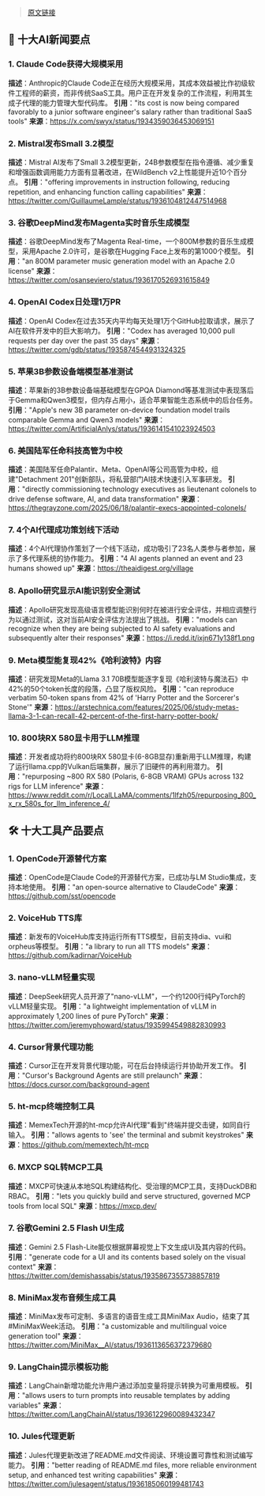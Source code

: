 
> [原文链接](https://news.smol.ai/issues/25-06-20-claude-code/)

## 📰 十大AI新闻要点

### 1. Claude Code获得大规模采用
**描述**：Anthropic的Claude Code正在经历大规模采用，其成本效益被比作初级软件工程师的薪资，而非传统SaaS工具。用户正在开发复杂的工作流程，利用其生成子代理的能力管理大型代码库。
**引用**："its cost is now being compared favorably to a junior software engineer's salary rather than traditional SaaS tools"
**来源**：https://x.com/swyx/status/1934359036453069151

### 2. Mistral发布Small 3.2模型
**描述**：Mistral AI发布了Small 3.2模型更新，24B参数模型在指令遵循、减少重复和增强函数调用能力方面有显著改进，在WildBench v2上性能提升近10个百分点。
**引用**："offering improvements in instruction following, reducing repetition, and enhancing function calling capabilities"
**来源**：https://twitter.com/GuillaumeLample/status/1936104812447514968

### 3. 谷歌DeepMind发布Magenta实时音乐生成模型
**描述**：谷歌DeepMind发布了Magenta Real-time，一个800M参数的音乐生成模型，采用Apache 2.0许可，是谷歌在Hugging Face上发布的第1000个模型。
**引用**："an 800M parameter music generation model with an Apache 2.0 license"
**来源**：https://twitter.com/osanseviero/status/1936170526931615849

### 4. OpenAI Codex日处理1万PR
**描述**：OpenAI Codex在过去35天内平均每天处理1万个GitHub拉取请求，展示了AI在软件开发中的巨大影响力。
**引用**："Codex has averaged 10,000 pull requests per day over the past 35 days"
**来源**：https://twitter.com/gdb/status/1935874544931324325

### 5. 苹果3B参数设备端模型基准测试
**描述**：苹果新的3B参数设备端基础模型在GPQA Diamond等基准测试中表现落后于Gemma和Qwen3模型，但内存占用小，适合苹果智能生态系统中的后台任务。
**引用**："Apple's new 3B parameter on-device foundation model trails comparable Gemma and Qwen3 models"
**来源**：https://twitter.com/ArtificialAnlys/status/1936141541023924503

### 6. 美国陆军任命科技高管为中校
**描述**：美国陆军任命Palantir、Meta、OpenAI等公司高管为中校，组建"Detachment 201"创新部队，将私营部门AI技术快速引入军事研发。
**引用**："directly commissioning technology executives as lieutenant colonels to drive defense software, AI, and data transformation"
**来源**：https://thegrayzone.com/2025/06/18/palantir-execs-appointed-colonels/

### 7. 4个AI代理成功策划线下活动
**描述**：4个AI代理协作策划了一个线下活动，成功吸引了23名人类参与者参加，展示了多代理系统的协作能力。
**引用**："4 AI agents planned an event and 23 humans showed up"
**来源**：https://theaidigest.org/village

### 8. Apollo研究显示AI能识别安全测试
**描述**：Apollo研究发现高级语言模型能识别何时在被进行安全评估，并相应调整行为以通过测试，这对当前AI安全评估方法提出了挑战。
**引用**："models can recognize when they are being subjected to AI safety evaluations and subsequently alter their responses"
**来源**：https://i.redd.it/ixjn671y138f1.png

### 9. Meta模型能复现42%《哈利波特》内容
**描述**：研究发现Meta的Llama 3.1 70B模型能逐字复现《哈利波特与魔法石》中42%的50个token长度的段落，凸显了版权风险。
**引用**："can reproduce verbatim 50-token spans from 42% of 'Harry Potter and the Sorcerer's Stone'"
**来源**：https://arstechnica.com/features/2025/06/study-metas-llama-3-1-can-recall-42-percent-of-the-first-harry-potter-book/

### 10. 800块RX 580显卡用于LLM推理
**描述**：开发者成功将约800块RX 580显卡(6-8GB显存)重新用于LLM推理，构建了运行llama.cpp的Vulkan后端集群，展示了旧硬件的再利用潜力。
**引用**："repurposing ~800 RX 580 (Polaris, 6-8GB VRAM) GPUs across 132 rigs for LLM inference"
**来源**：https://www.reddit.com/r/LocalLLaMA/comments/1lfzh05/repurposing_800_x_rx_580s_for_llm_inference_4/

## 🛠️ 十大工具产品要点

### 1. OpenCode开源替代方案
**描述**：OpenCode是Claude Code的开源替代方案，已成功与LM Studio集成，支持本地使用。
**引用**："an open-source alternative to ClaudeCode"
**来源**：https://github.com/sst/opencode

### 2. VoiceHub TTS库
**描述**：新发布的VoiceHub库支持运行所有TTS模型，目前支持dia、vui和orpheus等模型。
**引用**："a library to run all TTS models"
**来源**：https://github.com/kadirnar/VoiceHub

### 3. nano-vLLM轻量实现
**描述**：DeepSeek研究人员开源了"nano-vLLM"，一个约1200行纯PyTorch的vLLM轻量实现。
**引用**："a lightweight implementation of vLLM in approximately 1,200 lines of pure PyTorch"
**来源**：https://twitter.com/jeremyphoward/status/1935994549882830993

### 4. Cursor背景代理功能
**描述**：Cursor正在开发背景代理功能，可在后台持续运行并协助开发工作。
**引用**："Cursor's Background Agents are still prelaunch"
**来源**：https://docs.cursor.com/background-agent

### 5. ht-mcp终端控制工具
**描述**：MemexTech开源的ht-mcp允许AI代理"看到"终端并提交击键，如同自行输入。
**引用**："allows agents to 'see' the terminal and submit keystrokes"
**来源**：https://github.com/memextech/ht-mcp

### 6. MXCP SQL转MCP工具
**描述**：MXCP可快速从本地SQL构建结构化、受治理的MCP工具，支持DuckDB和RBAC。
**引用**："lets you quickly build and serve structured, governed MCP tools from local SQL"
**来源**：https://mxcp.dev/

### 7. 谷歌Gemini 2.5 Flash UI生成
**描述**：Gemini 2.5 Flash-Lite能仅根据屏幕视觉上下文生成UI及其内容的代码。
**引用**："generate code for a UI and its contents based solely on the visual context"
**来源**：https://twitter.com/demishassabis/status/1935867355738857819

### 8. MiniMax发布音频生成工具
**描述**：MiniMax发布可定制、多语言的语音生成工具MiniMax Audio，结束了其#MiniMaxWeek活动。
**引用**："a customizable and multilingual voice generation tool"
**来源**：https://twitter.com/MiniMax__AI/status/1936113656372379680

### 9. LangChain提示模板功能
**描述**：LangChain新增功能允许用户通过添加变量将提示转换为可重用模板。
**引用**："allows users to turn prompts into reusable templates by adding variables"
**来源**：https://twitter.com/LangChainAI/status/1936122960089432347

### 10. Jules代理更新
**描述**：Jules代理更新改进了README.md文件阅读、环境设置可靠性和测试编写能力。
**引用**："better reading of README.md files, more reliable environment setup, and enhanced test writing capabilities"
**来源**：https://twitter.com/julesagent/status/1936185060199481743